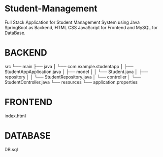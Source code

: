 # Student-Management
Full Stack Application for Student Management System using Java SpringBoot as Backend, HTML CSS JavaScript for Frontend and MySQL for DataBase.

# BACKEND
src
 └── main
      ├── java
      │    └── com.example.studentapp
      │         ├── StudentAppApplication.java
      │         ├── model
      │         │     └── Student.java
      │         ├── repository
      │         │     └── StudentRepository.java
      │         └── controller
      │               └── StudentController.java
      └── resources
           └── application.properties

# FRONTEND

index.html

# DATABASE

DB.sql
